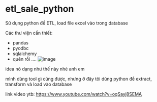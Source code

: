 # etl_sale_python
Sử dụng python để ETL, load file excel vào trong database

Các thư viện cần thiết:
- pandas
- pyodbc
- sqlalchemy
- quên rồi ....
![image](https://github.com/nguyenngothuong/etl_sale_python/assets/83950837/c7e3ff5c-198e-4d02-90aa-a9847acde25b)

idea nó dạng như thế này nhé anh em


mình dùng tool gì cũng được, nhưng ở đây tôi dùng python để extract, transform và load vào database

link video ytb: https://www.youtube.com/watch?v=oqSayj8SEMA
